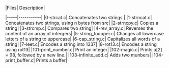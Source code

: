 
|Files|	Description|

|-----|-----------|
|0-strcat.c|	Concatenates two strings.|
|1-strncat.c|	Concatenates two strings, using n bytes from src|
|2-strncpy.c|	Copies a string|
|3-strcmp.c|	Compares two string|
|4-rev_array.c|	Reverses the content of an array of intergers|
|5-string_toupper.c|	Changes all lowercase letters of a string to uppercase|
|6-cap_string.c|	Capitalizes all words of a string|
|7-leet.c|	Encodes a string into 1337|
|8-rot13.c|	Encodes a string using rot13|
|101-print_number.c|	Print an integer|
|102-magic.c|	Prints a[2] = 98, followed by a new line.|
|103-infinite_add.c|	Adds two munbers|
|104-print_buffer.c|	Prints a buffer|

